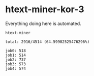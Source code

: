# htext-miner-kor-3

Everything doing here is automated.

```
htext-miner

total: 2916/4514 (64.59902525476296%)

job0: 518
job1: 514
job2: 737
job3: 573
job4: 574
```